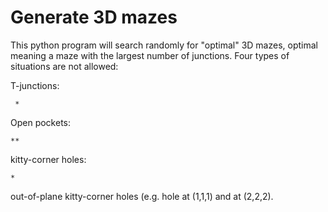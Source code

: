 # Generate 3D mazes

This python program will search randomly for "optimal" 3D mazes, optimal meaning a maze with the largest number of junctions.  Four types of situations are not allowed:

T-junctions:
```***
 *
```

Open pockets:
```**
**
```

kitty-corner holes:
``` *
*
```

out-of-plane kitty-corner holes (e.g. hole at (1,1,1) and at (2,2,2).





